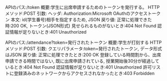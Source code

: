 APIのパス:/token
概要:学生に出席申請するためのトークンを発行する。
HTTPメソッド:POST
引数:
 ヘッダ:
  Authorization:Microsoft OAuthのアクセストークン
 本文:
  id(学生番号)相手を指定するため, JSON
戻り値:
 正常に処理できた時:200 OK, トークン(JSON形式)
 見せられるものがないとき:404 Not Found
 認証情報が足りないとき:401 Unauthorized

APIのパス:/attendance?token=発行されたトークン
概要:学生が打刻する
HTTPメソッド:POST
引数:
 クエリパラメータ:token=発行されたトークン, データ形式はJSON
戻り値:
 正常に処理できたとき:200 OK
 登録している時間割から、出席申請できる時間ではない,
 既に出席申請されている,
 授業開始後30分が経過しているとき:404 Not Found
 認証情報が足りないとき:401 Unauthorized
 許可リストに登録済みのネットワークからアクセスされなかったとき:403 Forbidden